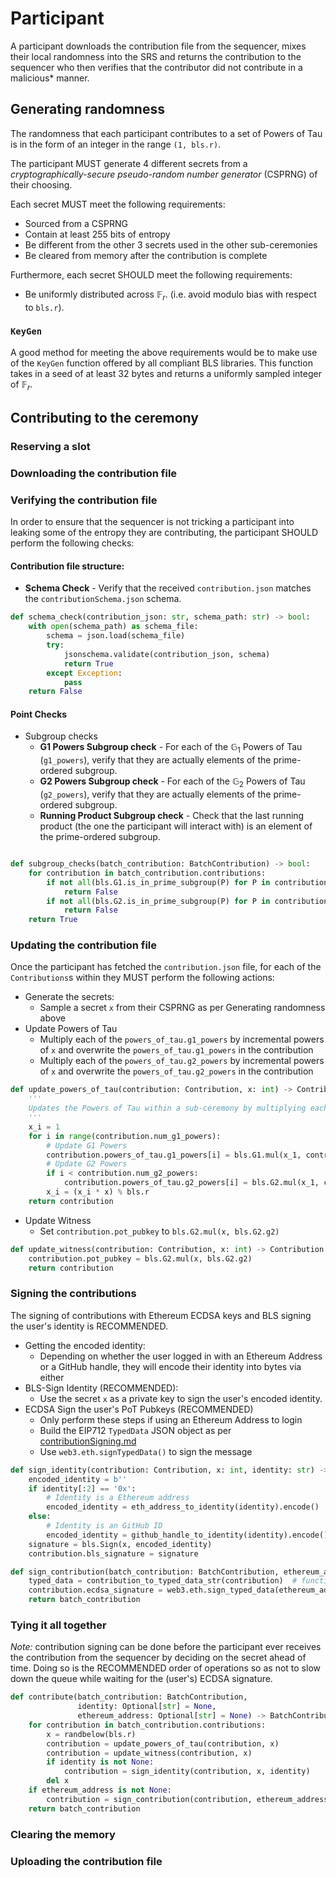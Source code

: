 # Participant

A participant downloads the contribution file from the sequencer, mixes their local randomness into the SRS
and returns the contribution to the sequencer who then verifies that the contributor did not contribute
in a malicious* manner.

## Generating randomness

The randomness that each participant contributes to a set of Powers of Tau is in the form of an integer in the range `(1, bls.r)`.

The participant MUST generate 4 different secrets from a _cryptographically-secure pseudo-random number generator_ (CSPRNG) of their choosing.

Each secret MUST meet the following requirements:
- Sourced from a CSPRNG
- Contain at least 255 bits of entropy
- Be different from the other 3 secrets used in the other sub-ceremonies
- Be cleared from memory after the contribution is complete

Furthermore, each secret SHOULD meet the following requirements:
- Be uniformly distributed across $\mathbb{F}_r$. (i.e. avoid modulo bias with respect to `bls.r`).

### `KeyGen`
A good method for meeting the above requirements would be to make use of the `KeyGen` function offered by all compliant BLS libraries. This function takes in a seed of at least 32 bytes and returns a uniformly sampled integer of $\mathbb{F}_r$.


## Contributing to the ceremony

### Reserving a slot

### Downloading the contribution file

### Verifying the contribution file

In order to ensure that the sequencer is not tricking a participant into leaking some of the entropy they are contributing, the participant SHOULD perform the following checks:


#### Contribution file structure:

- __Schema Check__ - Verify that the received `contribution.json` matches the `contributionSchema.json` schema.
```python
def schema_check(contribution_json: str, schema_path: str) -> bool:
    with open(schema_path) as schema_file:
        schema = json.load(schema_file)
        try:
            jsonschema.validate(contribution_json, schema)
            return True
        except Exception:
            pass
    return False
```

#### Point Checks

- Subgroup checks
    - __G1 Powers Subgroup check__ - For each of the $\mathbb{G}_1$ Powers of Tau (`g1_powers`), verify that they are actually elements of the prime-ordered subgroup.
    - __G2 Powers Subgroup check__ - For each of the $\mathbb{G}_2$ Powers of Tau (`g2_powers`), verify that they are actually elements of the prime-ordered subgroup.
    - __Running Product Subgroup check__ - Check that the last running product (the one the participant will interact with) is an element of the prime-ordered subgroup.

```python

def subgroup_checks(batch_contribution: BatchContribution) -> bool:
    for contribution in batch_contribution.contributions:
        if not all(bls.G1.is_in_prime_subgroup(P) for P in contribution.powers_of_tau.g1_powers):
            return False
        if not all(bls.G2.is_in_prime_subgroup(P) for P in contribution.powers_of_tau.g2_powers):
            return False
    return True
```

### Updating the contribution file

Once the participant has fetched the `contribution.json` file, for each of the `Contributions`s within they MUST perform the following actions:

- Generate the secrets:
    - Sample a secret `x` from their CSPRNG as per Generating randomness above
- Update Powers of Tau
    - Multiply each of the `powers_of_tau.g1_powers` by incremental powers of `x` and overwrite the `powers_of_tau.g1_powers` in the contribution
    - Multiply each of the `powers_of_tau.g2_powers` by incremental powers of `x` and overwrite the `powers_of_tau.g2_powers` in the contribution

```python
def update_powers_of_tau(contribution: Contribution, x: int) -> Contribution:
    '''
    Updates the Powers of Tau within a sub-ceremony by multiplying each with a successive power of the secret x.
    '''
    x_i = 1
    for i in range(contribution.num_g1_powers):
        # Update G1 Powers
        contribution.powers_of_tau.g1_powers[i] = bls.G1.mul(x_1, contribution.powers_of_tau.g1_powers[i])
        # Update G2 Powers
        if i < contribution.num_g2_powers:
            contribution.powers_of_tau.g2_powers[i] = bls.G2.mul(x_1, contribution.powers_of_tau.g2_powers[i])
        x_i = (x_i * x) % bls.r
    return contribution
```

- Update Witness
    - Set `contribution.pot_pubkey` to `bls.G2.mul(x, bls.G2.g2)`

```python
def update_witness(contribution: Contribution, x: int) -> Contribution:
    contribution.pot_pubkey = bls.G2.mul(x, bls.G2.g2)
    return contribution
```

### Signing the contributions

The signing of contributions with Ethereum ECDSA keys and BLS signing the user's identity is RECOMMENDED.

- Getting the encoded identity:
    - Depending on whether the user logged in with an Ethereum Address or a GitHub handle, they will encode their identity into bytes via either 
- BLS-Sign Identity (RECOMMENDED):
    - Use the secret `x` as a private key to sign the user's encoded identity.
- ECDSA Sign the user's PoT Pubkeys (RECOMMENDED)
    - Only perform these steps if using an Ethereum Address to login
    - Build the EIP712 `TypedData` JSON object as per [contributionSigning.md](../cryptography/contributionSigning.md)
    - Use `web3.eth.signTypedData()` to sign the message


```python
def sign_identity(contribution: Contribution, x: int, identity: str) -> Contribution:
    encoded_identity = b''
    if identity[:2] == '0x':
        # Identity is a Ethereum address
        encoded_identity = eth_address_to_identity(identity).encode()
    else:
        # Identity is an GitHub ID
        encoded_identity = github_handle_to_identity(identity).encode()
    signature = bls.Sign(x, encoded_identity)
    contribution.bls_signature = signature
```

```python
def sign_contribution(batch_contribution: BatchContribution, ethereum_address: Optional[str]) -> BatchContribution:
    typed_data = contribution_to_typed_data_str(contribution)  # function defined in contributionSigning.md
    contribution.ecdsa_signature = web3.eth.sign_typed_data(ethereum_address, json.loads(typed_data))
    return batch_contribution
```

### Tying it all together

_Note:_ contribution signing can be done before the participant ever receives the contribution from the sequencer by deciding on the secret ahead of time. Doing so is the RECOMMENDED order of operations so as not to slow down the queue while waiting for the (user's) ECDSA signature.

```python
def contribute(batch_contribution: BatchContribution,
               identity: Optional[str] = None,
               ethereum_address: Optional[str] = None) -> BatchContribution:
    for contribution in batch_contribution.contributions:
        x = randbelow(bls.r)
        contribution = update_powers_of_tau(contribution, x)
        contribution = update_witness(contribution, x)
        if identity is not None:
            contribution = sign_identity(contribution, x, identity)
        del x
    if ethereum_address is not None:
        contribution = sign_contribution(contribution, ethereum_address)
    return batch_contribution
```

### Clearing the memory

### Uploading the contribution file
